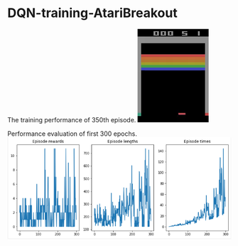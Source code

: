 # DQN-training-AtariBreakout

The training performance of 350th episode.
![350](ezgif-4-3f17ea2d64.gif)

Performance evaluation of first 300 epochs.
![eval](rslt.png)
